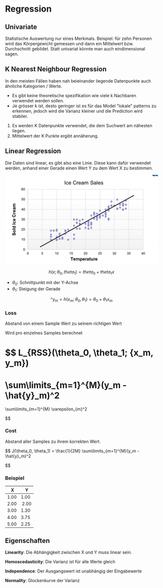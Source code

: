 # Regression

## Univariate

Statistische Auswertung nur eines Merkmals.
Beispiel: für zehn Personen wird das Körpergewicht gemessen und dann ein Mittelwert bzw. Durchschnitt gebildet. Statt univariat könnte man auch eindimensional sagen.


## K Nearest Neighbour Regression

In den meisten Fällen haben nah beieinander liegende Datenpunkte auch ähnliche Kategorien / Werte.

- Es gibt keine theoretische spezifikation wie viele k Nachbaren verwendet werden sollen.
- Je grösser k ist, desto geringer ist es für das Model "lokale" patterns zu erkennen, jedoch wird die Varianz kleiner und die Prediction wird stabiler.

1. Es werden K Datenpunkte verwendet, die dem Suchwert am nähesten liegen.
2. Mittelwert der K Punkte ergibt annäherung.

## Linear Regression

Die Daten sind linear, es gibt also eine Linie. Diese kann dafür verwendet werden, anhand einer Gerade einen Wert Y zu dem Wert X zu bestimmen.

![](images/IMG_0244.jpeg)

$$
h(x; \theta_0, theta_1) = theta_0 + theta_1 x
$$

- $\theta_0$: Schnittpunkt mit der Y-Achse
- $\theta_1$: Steigung der Gerade

$$
\^{y}_m = h(x_m; \theta_0, \theta_1) = \theta_0 + \theta_1 x_m
$$

### Loss
Abstand von einem Sample Wert zu seinem richtigen Wert

Wird pro einzelnes Samples berechnet

$$
L_{RSS}(\theta_0, \theta_1; \{x_m, y_m\})
=
\sum\limits_{m=1}^{M}(y_m - \hat{y}_m)^2
=

\sum\limits_{m=1}^{M} \varepsilon_{m}^2 

$$


### Cost

Abstand aller Samples zu ihrem korrekten Wert.

$$
J(\theta_0, \theta_1) = \frac{1}{2M}
\sum\limits_{m=1}^{M}(y_m - \hat{y}_m)^2

$$

### Beispiel

| X | Y |
|--|--|
| 1.00 | 1.00 |
| 2.00 | 2.00 |
| 3.00 | 1.30 |
| 4.00 | 3.75 |
| 5.00 | 2.25 |

## Eigenschaften

**Linearity**: Die Abhängigkeit zwischen X und Y muss linear sein.

**Homoscedasticity**: Die Varianz ist für alle Werte gleich

**Independence**: Der Ausgangswert ist unabhängig der Eingabewerte

**Normality**: Glockenkurve der Varianz